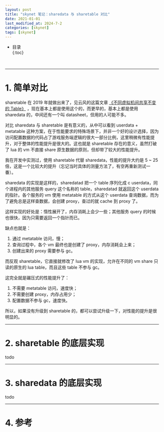 ```yaml
---
layout: post
title: "skynet 笔记：sharedata 与 sharetable 对比"
date: 2021-01-01
last_modified_at: 2024-7-2
categories: [skynet]
tags: [skynet]
---
```


* 目录  
{:toc}
<br/>

---

# 1. 简单对比

sharetable 在 2019 年就做出来了，见云风的这篇文章 [《不同虚拟机间共享不变的 Table》](https://blog.codingnow.com/2019/04/share_table.html) ，现在基本上都是使用这个的，而更早的，基本上都是使用 sharedata 的，中间还有一个叫 datasheet，但用的人可能不多。  

对比 sharedata 与 sharetable 是有意义的，从中可以看到 userdata + metatable 这种方案，在于性能要求的特殊场景下，并非一个好的设计选择，因为访问配置数据的代码占了游戏服务端逻辑的很大一部分比例，这里稍微有性能提升，对于整体的性能提升是很大的。这也就是 sharetable 存在的意义，虽然打破了 lua 的 vm 不直接 share 原生数据的原则，但却带了较大的性能提升。   

我在开发中实测过，使用 sharetable 代替 sharedata，性能的提升大约是 5 ~ 25 倍，这是一个比较大的提升（忘记当时具体的测量方法了，有空再重新测试一番）。   

sharedata 的实现是这样的，sharedatad 把一个 table 序列化成 c userdata，同个进程内的其他服务 query 这个名称的 table，sharedatad 就返回这个 userdata 的指针。各个服务的 vm 使用 metatable 的方式从这个 userdata 查询数据，而为了避免总是这样查数据，会创建 proxy，查过的就 cache 到 proxy 了。    

这样实现的好处是：惰性展开了，内存消耗上会少一些；其他服务 query 的时候也很快，因为只需要返回一个指针而已。  

缺点也就是：
1. 通过 metatable 访问，慢；  
2. 查询过程中，各个 vm 最终也是创建了 proxy，内存消耗会上来；    
3. 创建出来的 proxy 需要参与 gc。     

而反观 sharetable，它直接就修改了 lua vm 的实现，允许在不同的 vm share 只读的原生的 lua table，而且这些 table 不参与 gc。   

这完全就是碾压式的性能提升了：  
1. 不需要 metatable 访问，速度快；   
2. 不需要创建 proxy，内存占用少；   
3. 配置数据不参与 gc，速度快。      

所以，如果没有升级到 sharetable 的，都可以尝试升级一下，对性能的提升是很明显的。  

---

# 2. sharetable 的底层实现 

todo

---

# 3. sharedata 的底层实现

todo

---

# 4. 参考

